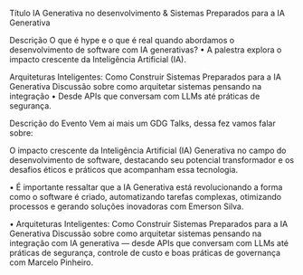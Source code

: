 Título
IA Generativa no desenvolvimento & Sistemas Preparados para a IA Generativa

Descrição
O que é hype e o que é real quando abordamos o desenvolvimento de software com IA generativas?
• A palestra explora o impacto crescente da  Inteligência Artificial (IA).

Arquiteturas Inteligentes: Como Construir Sistemas Preparados para a IA Generativa Discussão sobre como arquitetar sistemas pensando na integração 
• Desde APIs que conversam com LLMs até práticas de segurança.

Descrição do Evento
Vem ai mais um GDG Talks, dessa fez vamos falar sobre:

O impacto crescente da Inteligência Artificial (IA) Generativa no campo do desenvolvimento de software, destacando seu potencial transformador e os desafios éticos e práticos que acompanham essa tecnologia.

• ⁠É importante ressaltar que a IA Generativa está revolucionando a forma como o software é criado, automatizando tarefas complexas, otimizando processos e gerando soluções inovadoras com Emerson Silva.

• Arquiteturas Inteligentes: Como Construir Sistemas Preparados para a IA Generativa Discussão sobre como arquitetar sistemas pensando na integração com IA generativa — desde APIs que conversam com LLMs até práticas de segurança, controle de custo e boas práticas de governança com Marcelo Pinheiro. 
